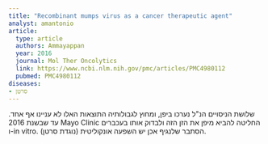 ```yaml
---
title: "Recombinant mumps virus as a cancer therapeutic agent"
analyst: amantonio
article:
  type: article
  authors: Ammayappan
  year: 2016
  journal: Mol Ther Oncolytics
  link: https://www.ncbi.nlm.nih.gov/pmc/articles/PMC4980112
  pubmed: PMC4980112
diseases:
- סרטן
---
```


שלושת הניסויים הנ"ל נערכו ביפן, ומחוץ לגבולותיה התוצאות האלו לא עניינו אף אחד. עד שבשנת 2016 Mayo Clinic החליטה להביא מיפן את הזן הזה ולבדוק אותו בעכברים ו-in vitro. הסתבר שלנגיף אכן יש השפעה אונקוליטית (נוגדת סרטן).
